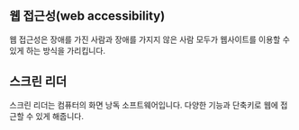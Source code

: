 ## 웹 접근성(web accessibility)

웹 접근성은 장애를 가진 사람과 장애를 가지지 않은 사람 모두가 웹사이트를 이용할 수 있게 하는 방식을 가리킵니다.

## 스크린 리더

스크린 리더는 컴퓨터의 화면 낭독 소프트웨어입니다. 다양한 기능과 단축키로 웹에 접근할 수 있게 해줍니다.
